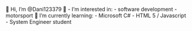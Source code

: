    👋 Hi, I’m @Dani123379
   👀 - I’m interested in:
      - software development
      - motorsport
   🌱 I’m currently learning:
      - Microsoft C#
      - HTML 5 / Javascript     
      - System Engineer student

<!---
Dani123379/Dani123379 is a ✨ special ✨ repository because its `README.md` (this file) appears on your GitHub profile.
You can click the Preview link to take a look at your changes.
--->
